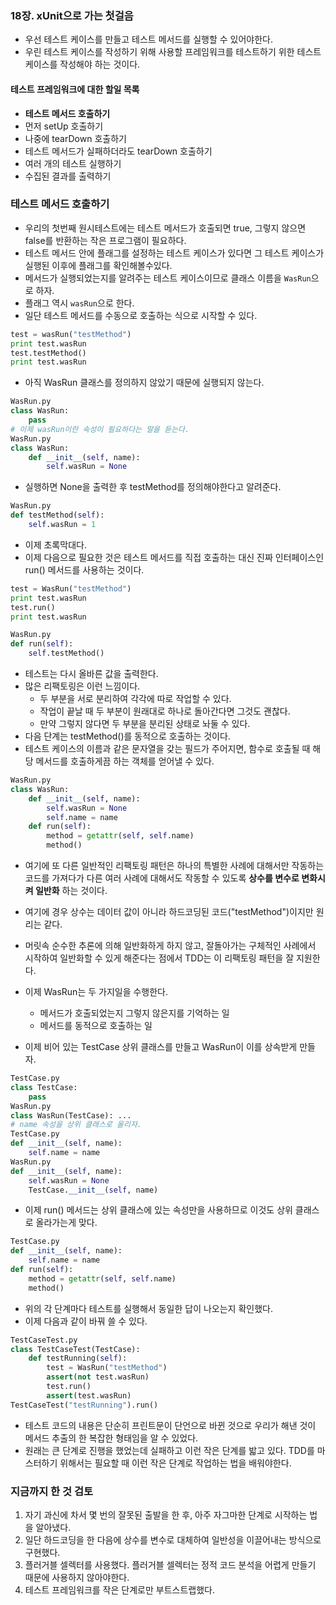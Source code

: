 ### 18장. xUnit으로 가는 첫걸음
- 우선 테스트 케이스를 만들고 테스트 메서드를 실행할 수 있어야한다. 
- 우린 테스트 케이스를 작성하기 위해 사용할 프레임워크를 테스트하기 위한 테스트 케이스를 작성해야 하는 것이다. 
#### 테스트 프레임워크에 대한 할일 목록
- **테스트 메서드 호출하기**
- 먼저 setUp 호출하기
- 나중에 tearDown 호출하기
- 테스트 메서드가 실패하더라도 tearDown 호출하기
- 여러 개의 테스트 실행하기
- 수집된 결과를 출력하기

### **테스트 메서드 호출하기**
- 우리의 첫번째 원시테스트에는 테스트 메서드가 호출되면 true, 그렇지 않으면 false를 반환하는 작은 프로그램이 필요하다. 
- 테스트 메서드 안에 플래그를 설정하는 테스트 케이스가 있다면 그 테스트 케이스가 실행된 이후에 플래그를 확인해볼수있다. 
- 메서드가 실행되었는지를 알려주는 테스트 케이스이므로 클래스 이름을 `WasRun`으로 하자.
- 플래그 역시 `wasRun`으로 한다. 
- 일단 테스트 메서드를 수동으로 호출하는 식으로 시작할 수 있다. 
```python
test = wasRun("testMethod")
print test.wasRun
test.testMethod()
print test.wasRun
```
- 아직 WasRun 클래스를 정의하지 않았기 때문에 실행되지 않는다. 
```python
WasRun.py
class WasRun:
    pass
# 이제 wasRun이란 속성이 필요하다는 말을 듣는다. 
WasRun.py
class WasRun:
    def __init__(self, name):
        self.wasRun = None
```
- 실행하면 None을 출력한 후 testMethod를 정의해야한다고 알려준다. 
```python
WasRun.py
def testMethod(self):
    self.wasRun = 1
```
- 이제 초록막대다. 
- 이제 다음으로 필요한 것은 테스트 메서드를 직접 호출하는 대신 진짜 인터페이스인 run() 메서드를 사용하는 것이다. 
```python
test = WasRun("testMethod")
print test.wasRun
test.run()
print test.wasRun
```
```python
WasRun.py
def run(self):
    self.testMethod()
```
- 테스트는 다시 올바른 값을 출력한다. 
- 많은 리팩토링은 이런 느낌이다. 
  - 두 부분을 서로 분리하여 각각에 따로 작업할 수 있다. 
  - 작업이 끝날 때 두 부분이 원래대로 하나로 돌아간다면 그것도 괜찮다. 
  - 만약 그렇지 않다면 두 부분을 분리된 상태로 놔둘 수 있다. 
- 다음 단계는 testMethod()를 동적으로 호출하는 것이다. 
- 테스트 케이스의 이름과 같은 문자열을 갖는 필드가 주어지면, 함수로 호출될 때 해당 메서드를 호출하게끔 하는 객체를 얻어낼 수 있다.

```python
WasRun.py
class WasRun:
    def __init__(self, name):
        self.wasRun = None
        self.name = name
    def run(self):
        method = getattr(self, self.name)
        method()
```
- 여기에 또 다른 일반적인 리팩토링 패턴은 하나의 특별한 사례에 대해서만 작동하는 코드를 가져다가 다른 여러 사례에 대해서도 작동할 수 있도록 **상수를 변수로 변화시켜 일반화** 하는 것이다. 
- 여기에 경우 상수는 데이터 값이 아니라 하드코딩된 코드("testMethod")이지만 원리는 같다. 
- 머릿속 순수한 추론에 의해 일반화하게 하지 않고, 잘돌아가는 구체적인 사례에서 시작하여 일반화할 수 있게 해준다는 점에서 TDD는 이 리팩토링 패턴을 잘 지원한다. 

- 이제 WasRun는 두 가지일을 수행한다. 
  - 메서드가 호출되었는지 그렇지 않은지를 기억하는 일
  - 메서드를 동적으로 호출하는 일
- 이제 비어 있는 TestCase 상위 클래스를 만들고 WasRun이 이를 상속받게 만들자.
```python
TestCase.py
class TestCase:
    pass
WasRun.py
class WasRun(TestCase): ...
# name 속성을 상위 클래스로 올리자. 
TestCase.py
def __init__(self, name):
    self.name = name
WasRun.py
def __init__(self, name):
    self.wasRun = None
    TestCase.__init__(self, name)
```

- 이제 run() 메서드는 상위 클래스에 있는 속성만을 사용하므로 이것도 상위 클래스로 올라가는게 맞다. 
```python
TestCase.py
def __init__(self, name):
    self.name = name
def run(self):
    method = getattr(self, self.name)
    method()
```
- 위의 각 단계마다 테스트를 실행해서 동일한 답이 나오는지 확인했다. 
- 이제 다음과 같이 바꿔 쓸 수 있다. 
```python
TestCaseTest.py
class TestCaseTest(TestCase):
    def testRunning(self):
        test = WasRun("testMethod")
        assert(not test.wasRun)
        test.run()
        assert(test.wasRun)
TestCaseTest("testRunning").run()
```
- 테스트 코드의 내용은 단순히 프린트문이 단언으로 바뀐 것으로 우리가 해낸 것이 메서드 추출의 한 복잡한 형태임을 알 수 있었다. 
- 원래는 큰 단계로 진행을 했었는데 실패하고 이런 작은 단계를 밟고 있다. TDD를 마스터하기 위해서는 필요할 때 이런 작은 단계로 작업하는 법을 배워야한다. 

### 지금까지 한 것 검토
1. 자기 과신에 차서 몇 번의 잘못된 출발을 한 후, 아주 자그마한 단계로 시작하는 법을 알아냈다. 
2. 일단 하드코딩을 한 다음에 상수를 변수로 대체하여 일반성을 이끌어내는 방식으로 구현했다. 
3. 플러거블 셀렉터를 사용했다. 플러거블 셀렉터는 정적 코드 분석을 어렵게 만들기 때문에 사용하지 않아야한다. 
4. 테스트 프레임워크를 작은 단계로만 부트스트랩했다. 
